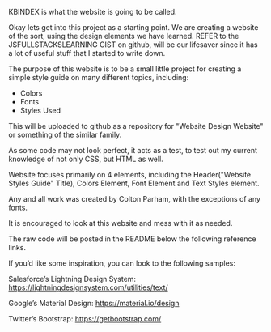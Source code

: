 KBINDEX is what the website is going to be called. 

Okay lets get into this project as a starting point. We are creating a website of the sort, using the design elements we have learned. REFER to the JSFULLSTACKSLEARNING GIST on github, will be our lifesaver since it has a lot of useful stuff that I started to write down. 

The purpose of this website is to be a small little project for creating a simple style guide on many different topics, including:
 - Colors
 - Fonts
 - Styles Used

This will be uploaded to github as a repository for "Website Design Website" or something of the similar family. 

As some code may not look perfect, it acts as a test, to test out my current knowledge of not only CSS, but HTML as well. 

Website focuses primarily on 4 elements, including the Header("Website Styles Guide" Title), Colors Element, Font Element and Text Styles element. 

Any and all work was created by Colton Parham, with the exceptions of any fonts.

It is encouraged to look at this website and mess with it as needed.

The raw code will be posted in the README below the following reference links.

If you’d like some inspiration, you can look to the following samples:

Salesforce’s Lightning Design System: https://lightningdesignsystem.com/utilities/text/

Google’s Material Design: https://material.io/design

Twitter’s Bootstrap: https://getbootstrap.com/


